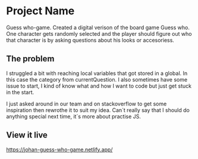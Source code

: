 # Project Name

Guess who-game. 
Created a digital verison of the board game Guess who. One character gets randomly selected and the player should figure out who that character is by asking questions about his looks
or accesoriess. 

## The problem

I struggled a bit with reaching local variables that got stored in a global. In this case the category from currentQuestion. 
I also sometimes have some issue to start, I kind of know what and how I want to code but just get stuck in the start. 

I just asked around in our team and on stackoverflow to get some inspiration then rewrothe it to suit my idea. 
Can´t really say that I should do anything special next time, it´s more about practise JS. 

## View it live

https://johan-guess-who-game.netlify.app/
